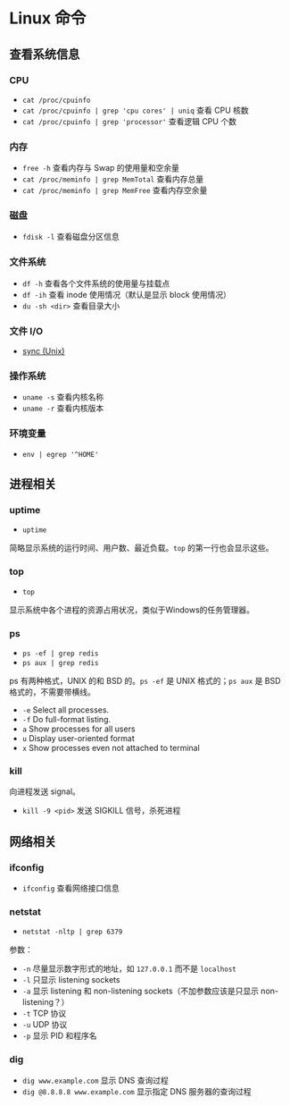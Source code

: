 # Linux 命令

## 查看系统信息

### CPU

+ `cat /proc/cpuinfo`
+ `cat /proc/cpuinfo | grep 'cpu cores' | uniq` 查看 CPU 核数
+ `cat /proc/cpuinfo | grep 'processor'` 查看逻辑 CPU 个数

### 内存

+ `free -h` 查看内存与 Swap 的使用量和空余量
+ `cat /proc/meminfo | grep MemTotal` 查看内存总量
+ `cat /proc/meminfo | grep MemFree` 查看内存空余量

### 磁盘

+ `fdisk -l` 查看磁盘分区信息

### 文件系统

+ `df -h` 查看各个文件系统的使用量与挂载点
+ `df -ih` 查看 inode 使用情况（默认是显示 block 使用情况）
+ `du -sh <dir>` 查看目录大小

### 文件 I/O

+ [sync (Unix)][sync_unix]

[sync_unix]: https://en.wikipedia.org/wiki/Sync_(Unix)

### 操作系统

+ `uname -s` 查看内核名称
+ `uname -r` 查看内核版本

### 环境变量

+ `env | egrep '^HOME'`

## 进程相关

### uptime

+ `uptime`

简略显示系统的运行时间、用户数、最近负载。`top` 的第一行也会显示这些。

### top

+ `top`

显示系统中各个进程的资源占用状况，类似于Windows的任务管理器。

### ps

+ `ps -ef | grep redis`
+ `ps aux | grep redis`

ps 有两种格式，UNIX 的和 BSD 的。`ps -ef` 是 UNIX 格式的；`ps aux` 是 BSD 格式的，不需要带横线。

+ `-e` Select all processes.
+ `-f` Do full-format listing.
+ `a` Show processes for all users
+ `u` Display user-oriented format
+ `x` Show processes even not attached to terminal

### kill

向进程发送 signal。

+ `kill -9 <pid>` 发送 SIGKILL 信号，杀死进程

## 网络相关

### ifconfig

+ `ifconfig` 查看网络接口信息

### netstat

+ `netstat -nltp | grep 6379`

参数：

+ `-n` 尽量显示数字形式的地址，如 `127.0.0.1` 而不是 `localhost`
+ `-l` 只显示 listening sockets
+ `-a` 显示 listening 和 non-listening sockets（不加参数应该是只显示 non-listening？）
+ `-t` TCP 协议
+ `-u` UDP 协议
+ `-p` 显示 PID 和程序名

### dig

+ `dig www.example.com` 显示 DNS 查询过程
+ `dig @8.8.8.8 www.example.com` 显示指定 DNS 服务器的查询过程
